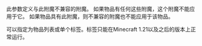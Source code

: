 此参数定义与此附魔不兼容的附魔。
如果物品有任何这些附魔，这个附魔不能应用于它。
如果物品具有此附魔，则不兼容的附魔也不能应用于该物品。

可以指定为物品列表或单个标签。标签只能在Minecraft 1.21以及之后的版本上正常运行。
